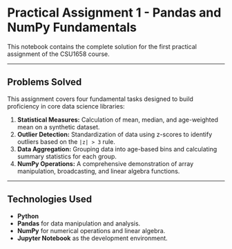 # Practical Assignment 1 - Pandas and NumPy Fundamentals

This notebook contains the complete solution for the first practical assignment of the CSU1658 course.

---

## Problems Solved

This assignment covers four fundamental tasks designed to build proficiency in core data science libraries:

1.  **Statistical Measures:** Calculation of mean, median, and age-weighted mean on a synthetic dataset.
2.  **Outlier Detection:** Standardization of data using z-scores to identify outliers based on the `|z| > 3` rule.
3.  **Data Aggregation:** Grouping data into age-based bins and calculating summary statistics for each group.
4.  **NumPy Operations:** A comprehensive demonstration of array manipulation, broadcasting, and linear algebra functions.

---

## Technologies Used
* **Python**
* **Pandas** for data manipulation and analysis.
* **NumPy** for numerical operations and linear algebra.
* **Jupyter Notebook** as the development environment.
